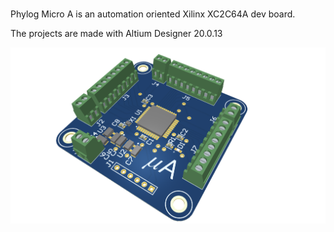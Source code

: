 # 
Phylog Micro A is an automation oriented Xilinx XC2C64A dev board. 

The projects are made with Altium Designer 20.0.13

![alt text](https://github.com/ermannomillo/MicroA_Xilinx/blob/main/images/microA_trasparent.png?raw=true)

